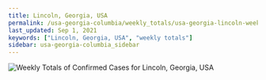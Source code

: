 ```yaml
---
title: Lincoln, Georgia, USA
permalink: /usa-georgia-columbia/weekly_totals/usa-georgia-lincoln-weekly_totals.html
last_updated: Sep 1, 2021
keywords: ["Lincoln, Georgia, USA", "weekly totals"]
sidebar: usa-georgia-columbia_sidebar
---
```


![Weekly Totals of Confirmed Cases for Lincoln, Georgia, USA](/covid_tracker/images/graphs/usa-georgia-lincoln-weekly_totals_graph.png)
